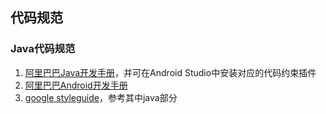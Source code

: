 ## 代码规范

### Java代码规范
1. [阿里巴巴Java开发手册](https://github.com/alibaba/p3c)，并可在Android Studio中安装对应的代码约束插件
2. [阿里巴巴Android开发手册](http://www.wanandroid.com/blogimgs/a2609aed-1000-4039-93c3-7541aaa2013b.pdf)
3. [google styleguide](https://github.com/google/styleguide)，参考其中java部分